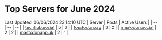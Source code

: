 # Top Servers for June 2024
Last Updated: 06/06/2024 23:14:10 UTC
| Server | Posts | Active Users |
| -- | -- | -- |
| [techhub.social](https://techhub.social/tags/PowerShell) | 5 | 3 |
| [fosstodon.org](https://fosstodon.org/tags/PowerShell) | 3 | 2 |
| [mastodon.social](https://mastodon.social/tags/PowerShell) | 2 | 2 |
| [mastodonapp.uk](https://mastodonapp.uk/tags/PowerShell) | 2 | 1 |
